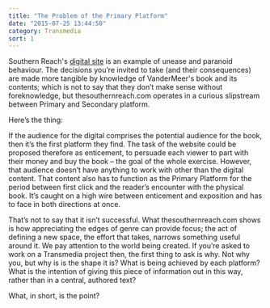```yaml
---
title: "The Problem of the Primary Platform"
date: "2015-07-25 13:44:50"
category: Transmedia
sort: 1
---
```


Southern Reach's [digital site](http://www.thesouthernreach.com/) is an example of unease and paranoid behaviour. The
decisions you’re invited to take (and their consequences) are made more
tangible by knowledge of VanderMeer's book and its contents; which is not to say
that they don’t make sense without foreknowledge, but thesouthernreach.com
operates in a curious slipstream between Primary and Secondary platform.

Here’s the thing:

If the audience for the digital comprises the potential audience for the
book, then it’s the first platform they find. The task of the website could be proposed therefore as
enticement, to persuade each viewer to part with their money and buy the book – the
goal of the whole exercise. However, that audience doesn’t have anything
to work with other than the digital content. That content also has to function
as the Primary Platform for the period between first click and the
reader’s encounter with the physical book. It’s caught on a high wire
between enticement and exposition and has to face in both directions at
once.

That’s not to say that it isn’t successful. What thesouthernreach.com
shows is how appreciating the edges of genre can provide focus; the act
of defining a new space, the effort that takes, narrows something useful
around it. We pay attention to the world being created. If you’re asked
to work on a Transmedia project then, the first thing to ask is why. Not
why you, but why is is the shape it is? What is being achieved by each
platform? What is the intention of giving this piece of information out
in this way, rather than in a central, authored text?

What, in short, is the point?
